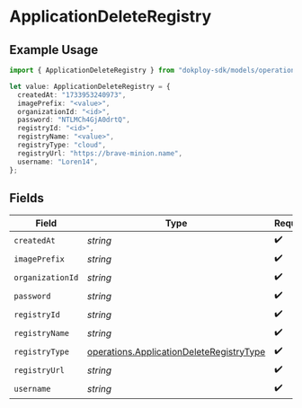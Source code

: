 # ApplicationDeleteRegistry

## Example Usage

```typescript
import { ApplicationDeleteRegistry } from "dokploy-sdk/models/operations";

let value: ApplicationDeleteRegistry = {
  createdAt: "1733953240973",
  imagePrefix: "<value>",
  organizationId: "<id>",
  password: "NTLMCh4GjA0drtQ",
  registryId: "<id>",
  registryName: "<value>",
  registryType: "cloud",
  registryUrl: "https://brave-minion.name",
  username: "Loren14",
};
```

## Fields

| Field                                                                                                | Type                                                                                                 | Required                                                                                             | Description                                                                                          |
| ---------------------------------------------------------------------------------------------------- | ---------------------------------------------------------------------------------------------------- | ---------------------------------------------------------------------------------------------------- | ---------------------------------------------------------------------------------------------------- |
| `createdAt`                                                                                          | *string*                                                                                             | :heavy_check_mark:                                                                                   | N/A                                                                                                  |
| `imagePrefix`                                                                                        | *string*                                                                                             | :heavy_check_mark:                                                                                   | N/A                                                                                                  |
| `organizationId`                                                                                     | *string*                                                                                             | :heavy_check_mark:                                                                                   | N/A                                                                                                  |
| `password`                                                                                           | *string*                                                                                             | :heavy_check_mark:                                                                                   | N/A                                                                                                  |
| `registryId`                                                                                         | *string*                                                                                             | :heavy_check_mark:                                                                                   | N/A                                                                                                  |
| `registryName`                                                                                       | *string*                                                                                             | :heavy_check_mark:                                                                                   | N/A                                                                                                  |
| `registryType`                                                                                       | [operations.ApplicationDeleteRegistryType](../../models/operations/applicationdeleteregistrytype.md) | :heavy_check_mark:                                                                                   | N/A                                                                                                  |
| `registryUrl`                                                                                        | *string*                                                                                             | :heavy_check_mark:                                                                                   | N/A                                                                                                  |
| `username`                                                                                           | *string*                                                                                             | :heavy_check_mark:                                                                                   | N/A                                                                                                  |